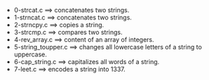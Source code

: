 - 0-strcat.c ==>	concatenates two strings.
- 1-strncat.c ==>	concatenates two strings.
- 2-strncpy.c ==>	copies a string.
- 3-strcmp.c ==>	 compares two strings.
- 4-rev_array.c ==>	 content of an array of integers.
- 5-string_toupper.c ==>	  changes all lowercase letters of a string to uppercase.
- 6-cap_string.c ==>	capitalizes all words of a string.
- 7-leet.c ==>	encodes a string into 1337.
